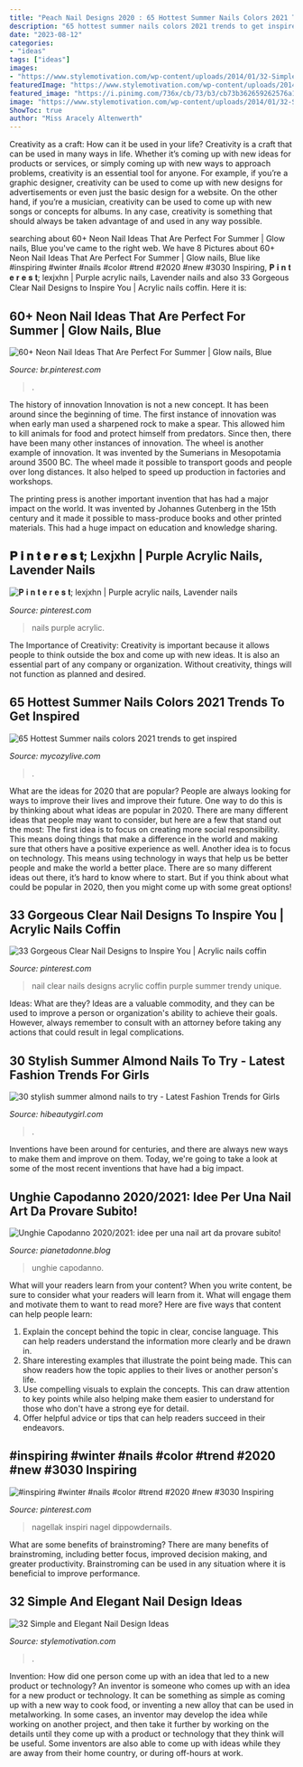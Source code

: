 ```yaml
---
title: "Peach Nail Designs 2020 : 65 Hottest Summer Nails Colors 2021 Trends To Get Inspired"
description: "65 hottest summer nails colors 2021 trends to get inspired"
date: "2023-08-12"
categories:
- "ideas"
tags: ["ideas"]
images:
- "https://www.stylemotivation.com/wp-content/uploads/2014/01/32-Simple-and-Elegant-Nail-Design-Ideas-21-620x826.jpg"
featuredImage: "https://www.stylemotivation.com/wp-content/uploads/2014/01/32-Simple-and-Elegant-Nail-Design-Ideas-21-620x826.jpg"
featured_image: "https://i.pinimg.com/736x/cb/73/b3/cb73b362659262576a1f747b6d4a2e09.jpg"
image: "https://www.stylemotivation.com/wp-content/uploads/2014/01/32-Simple-and-Elegant-Nail-Design-Ideas-21-620x826.jpg"
ShowToc: true
author: "Miss Aracely Altenwerth"
---
```



Creativity as a craft: How can it be used in your life?
Creativity is a craft that can be used in many ways in life. Whether it’s coming up with new ideas for products or services, or simply coming up with new ways to approach problems, creativity is an essential tool for anyone. For example, if you’re a graphic designer, creativity can be used to come up with new designs for advertisements or even just the basic design for a website. On the other hand, if you’re a musician, creativity can be used to come up with new songs or concepts for albums. In any case, creativity is something that should always be taken advantage of and used in any way possible.

	

		
searching about 60+ Neon Nail Ideas That Are Perfect For Summer | Glow nails, Blue you've came to the right web. We have 8 Pictures about 60+ Neon Nail Ideas That Are Perfect For Summer | Glow nails, Blue like #inspiring #winter #nails #color #trend #2020 #new #3030 Inspiring, 𝐏 𝐢 𝐧 𝐭 𝐞 𝐫 𝐞 𝐬 𝐭; lexjxhn | Purple acrylic nails, Lavender nails and also 33 Gorgeous Clear Nail Designs to Inspire You | Acrylic nails coffin. Here it is:
		
    
## 60+ Neon Nail Ideas That Are Perfect For Summer | Glow Nails, Blue

<img loading=lazy src="https://i.pinimg.com/736x/11/00/c8/1100c8aa4a4e0d477da02e8ccf31534f.jpg" onerror="this.onerror=null;this.src='https://tse4.mm.bing.net/th?id=OIP.t5VJdeXSJNl1pTo3rM_OwAHaHZ&amp;pid=15.1';" alt="60+ Neon Nail Ideas That Are Perfect For Summer | Glow nails, Blue">

_Source: br.pinterest.com_

>. 

	

The history of innovation
Innovation is not a new concept. It has been around since the beginning of time. The first instance of innovation was when early man used a sharpened rock to make a spear. This allowed him to kill animals for food and protect himself from predators. Since then, there have been many other instances of innovation.
The wheel is another example of innovation. It was invented by the Sumerians in Mesopotamia around 3500 BC. The wheel made it possible to transport goods and people over long distances. It also helped to speed up production in factories and workshops.

The printing press is another important invention that has had a major impact on the world. It was invented by Johannes Gutenberg in the 15th century and it made it possible to mass-produce books and other printed materials. This had a huge impact on education and knowledge sharing.

    
## 𝐏 𝐢 𝐧 𝐭 𝐞 𝐫 𝐞 𝐬 𝐭; Lexjxhn | Purple Acrylic Nails, Lavender Nails

<img loading=lazy src="https://i.pinimg.com/736x/c2/9e/2f/c29e2f9d93c89ff8c5cd4193a73285dd.jpg" onerror="this.onerror=null;this.src='https://tse3.mm.bing.net/th?id=OIP.r-NgdeaYvDFM2EXt6ulEKQHaG-&amp;pid=15.1';" alt="𝐏 𝐢 𝐧 𝐭 𝐞 𝐫 𝐞 𝐬 𝐭; lexjxhn | Purple acrylic nails, Lavender nails">

_Source: pinterest.com_

>nails purple acrylic. 

	

The Importance of Creativity:
Creativity is important because it allows people to think outside the box and come up with new ideas. It is also an essential part of any company or organization. Without creativity, things will not function as planned and desired.

    
## 65 Hottest Summer Nails Colors 2021 Trends To Get Inspired

<img loading=lazy src="https://mycozylive.com/wp-content/uploads/2021/05/45.jpg" onerror="this.onerror=null;this.src='https://tse4.mm.bing.net/th?id=OIP.oFPps1j4GTIs83pjH_YQPQHaLH&amp;pid=15.1';" alt="65 Hottest Summer nails colors 2021 trends to get inspired">

_Source: mycozylive.com_

>. 

	

What are the ideas for 2020 that are popular?
People are always looking for ways to improve their lives and improve their future. One way to do this is by thinking about what ideas are popular in 2020. There are many different ideas that people may want to consider, but here are a few that stand out the most: 
The first idea is to focus on creating more social responsibility. This means doing things that make a difference in the world and making sure that others have a positive experience as well. Another idea is to focus on technology. This means using technology in ways that help us be better people and make the world a better place. 
There are so many different ideas out there, it’s hard to know where to start. But if you think about what could be popular in 2020, then you might come up with some great options!

    
## 33 Gorgeous Clear Nail Designs To Inspire You | Acrylic Nails Coffin

<img loading=lazy src="https://i.pinimg.com/736x/cb/73/b3/cb73b362659262576a1f747b6d4a2e09.jpg" onerror="this.onerror=null;this.src='https://tse3.mm.bing.net/th?id=OIP.uqTSOIxBH562yDq0vHUOcQHaKS&amp;pid=15.1';" alt="33 Gorgeous Clear Nail Designs to Inspire You | Acrylic nails coffin">

_Source: pinterest.com_

>nail clear nails designs acrylic coffin purple summer trendy unique. 

	

Ideas: What are they?
Ideas are a valuable commodity, and they can be used to improve a person or organization's ability to achieve their goals. However, always remember to consult with an attorney before taking any actions that could result in legal complications.

    
## 30 Stylish Summer Almond Nails To Try - Latest Fashion Trends For Girls

<img loading=lazy src="https://hibeautygirl.com/wp-content/uploads/2021/05/4-1.jpg" onerror="this.onerror=null;this.src='https://tse4.mm.bing.net/th?id=OIP.NU8Nh_u-yrD5aC6vocsDmAHaLH&amp;pid=15.1';" alt="30 stylish summer almond nails to try - Latest Fashion Trends for Girls">

_Source: hibeautygirl.com_

>. 

	

Inventions have been around for centuries, and there are always new ways to make them and improve on them. Today, we're going to take a look at some of the most recent inventions that have had a big impact.

    
## Unghie Capodanno 2020/2021: Idee Per Una Nail Art Da Provare Subito!

<img loading=lazy src="https://www.pianetadonne.blog/wp-content/uploads/2020/12/6-31.jpg" onerror="this.onerror=null;this.src='https://tse4.mm.bing.net/th?id=OIP.3rhsdiurE-doiELKOrZAvQHaJ4&amp;pid=15.1';" alt="Unghie Capodanno 2020/2021: idee per una nail art da provare subito!">

_Source: pianetadonne.blog_

>unghie capodanno. 

	

What will your readers learn from your content?
When you write content, be sure to consider what your readers will learn from it. What will engage them and motivate them to want to read more? Here are five ways that content can help people learn: 
1. Explain the concept behind the topic in clear, concise language. This can help readers understand the information more clearly and be drawn in.
2. Share interesting examples that illustrate the point being made. This can show readers how the topic applies to their lives or another person's life. 
3. Use compelling visuals to explain the concepts. This can draw attention to key points while also helping make them easier to understand for those who don't have a strong eye for detail. 
4. Offer helpful advice or tips that can help readers succeed in their endeavors.

    
## #inspiring #winter #nails #color #trend #2020 #new #3030 Inspiring

<img loading=lazy src="https://i.pinimg.com/736x/76/75/fd/7675fd26d6b8432e2f1d8d9c1d421322.jpg" onerror="this.onerror=null;this.src='https://tse3.mm.bing.net/th?id=OIP.OXF5rOO3WOBEqHkRNNdgnwHaJ5&amp;pid=15.1';" alt="#inspiring #winter #nails #color #trend #2020 #new #3030 Inspiring">

_Source: pinterest.com_

>nagellak inspiri nagel dippowdernails. 

	

What are some benefits of brainstroming?
There are many benefits of brainstroming, including better focus, improved decision making, and greater productivity. Brainstroming can be used in any situation where it is beneficial to improve performance.

    
## 32 Simple And Elegant Nail Design Ideas

<img loading=lazy src="https://www.stylemotivation.com/wp-content/uploads/2014/01/32-Simple-and-Elegant-Nail-Design-Ideas-21-620x826.jpg" onerror="this.onerror=null;this.src='https://tse4.mm.bing.net/th?id=OIP.OXHb9PWH_i-CoIdOdYUlcAHaJ3&amp;pid=15.1';" alt="32 Simple and Elegant Nail Design Ideas">

_Source: stylemotivation.com_

>. 

	

Invention: How did one person come up with an idea that led to a new product or technology?
An inventor is someone who comes up with an idea for a new product or technology. It can be something as simple as coming up with a new way to cook food, or inventing a new alloy that can be used in metalworking. In some cases, an inventor may develop the idea while working on another project, and then take it further by working on the details until they come up with a product or technology that they think will be useful. Some inventors are also able to come up with ideas while they are away from their home country, or during off-hours at work.

